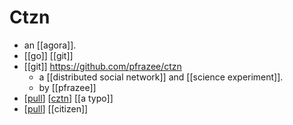 # Ctzn

- an [[agora]].
- [[go]] [[git]]
- [[git]] https://github.com/pfrazee/ctzn
  - a [[distributed social network]] and [[science experiment]].
  - by [[pfrazee]]
- [[pull]] [[cztn]] [[a typo]]
- [[pull]] [[citizen]]


[//begin]: # "Autogenerated link references for markdown compatibility"
[pull]: pull "Pull"
[cztn]: cztn "Cztn"
[//end]: # "Autogenerated link references"